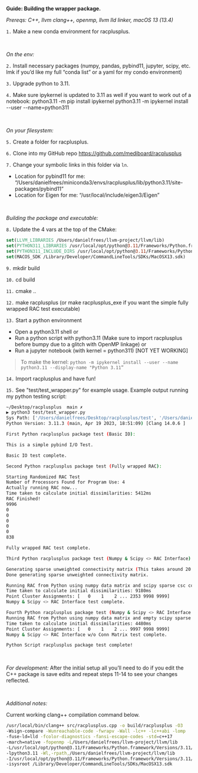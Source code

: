 **Guide: Building the wrapper package.**

*Prereqs: C++, llvm clang++, openmp, llvm lld linker, macOS 13 (13.4)*

`1.` Make a new conda environment for racplusplus.

<br />

*On the env:*

`2.` Install necessary packages (numpy, pandas, pybind11, jupyter, scipy,  etc. lmk if you’d like my full “conda list” or a yaml for my condo environment)

`3.` Upgrade python to 3.11.

`4.` Make sure ipykernel is updated to 3.11 as well if you want to work out of a notebook:
python3.11 -m pip install ipykernel
python3.11 -m ipykernel install --user --name=python311

<br />

*On your filesystem:*

`5.` Create a folder for racplusplus.

`6.` Clone into my GitHub repo https://github.com/mediboard/racplusplus 

`7.` Change your symbolic links in this folder via `ln`.	

- Location for pybind11 for me: “/Users/danielfrees/miniconda3/envs/racplusplus/lib/python3.11/site-packages/pybind11”
- Location for Eigen for me: “/usr/local/include/eigen3/Eigen”

<br />

*Building the package and executable:*

`8.` Update the 4 vars at the top of the CMake:

```cmake
set(LLVM_LIBRARIES /Users/danielfrees/llvm-project/llvm/lib)
set(PYTHON311_LIBRARIES /usr/local/opt/python@3.11/Frameworks/Python.framework/Versions/3.11/lib)
set(PYTHON311_INCLUDE_DIRS /usr/local/opt/python@3.11/Frameworks/Python.framework/Versions/3.11/include/python3.11)
set(MACOS_SDK /Library/Developer/CommandLineTools/SDKs/MacOSX13.sdk)
```

`9.` mkdir build

`10.` cd build

`11.` cmake ..

`12.` make racplusplus (or make racplusplus_exe if you want the simple fully wrapped RAC test executable)

`13.` Start a python environment

- Open a python3.11 shell or
- Run a python script with python3.11 (Make sure to import racplusplus before bumpy due to a glitch with OpenMP linkage) or 
- Run a jupyter notebook (with kernel = python311) [NOT YET WORKING]
> To make the kernel: 
> `python -m ipykernel install --user --name python3.11 --display-name "Python 3.11”`

`14.` Import racplusplus and have fun!

`15.` See "test/test_wrapper.py" for example usage. Example output running my python testing script:

```bash
~/Desktop/racplusplus  main ✗                                            0m ⚑
▶ python3 test/test_wrapper.py
Sys Path: ['/Users/danielfrees/Desktop/racplusplus/test', '/Users/danielfrees/miniconda3/envs/racplusplus/lib/python311.zip', '/Users/danielfrees/miniconda3/envs/racplusplus/lib/python3.11', '/Users/danielfrees/miniconda3/envs/racplusplus/lib/python3.11/lib-dynload', '/Users/danielfrees/miniconda3/envs/racplusplus/lib/python3.11/site-packages', '/Users/danielfrees/Desktop/racplusplus/test/test_wrapper.py/../../build', '/Users/danielfrees/Desktop/racplusplus/build']
Python Version: 3.11.3 (main, Apr 19 2023, 18:51:09) [Clang 14.0.6 ]

First Python racplusplus package test (Basic IO):

This is a simple pybind I/O Test.

Basic IO test complete.

Second Python racplusplus package test (Fully wrapped RAC):

Starting Randomized RAC Test
Number of Processors Found for Program Use: 4
Actually running RAC now...
Time taken to calculate initial dissimilarities: 5412ms
RAC Finished!
9996
0
0
0
0
0
838

Fully wrapped RAC test complete.

Third Python racplusplus package test (Numpy & Scipy <> RAC Interface):

Generating sparse unweighted connectivity matrix (This takes around 20 seconds for size 10k x 10k)...
Done generating sparse unweighted connectivity matrix.

Running RAC from Python using numpy data matrix and scipy sparse csc connectivity matrix.
Time taken to calculate initial dissimilarities: 9180ms
Point Cluster Assignments: [   0    1    2 ... 2353 9998 9999]
Numpy & Scipy <> RAC Interface test complete.

Fourth Python racplusplus package test (Numpy & Scipy <> RAC Interface w/o Conn Matrix):
Running RAC from Python using numpy data matrix and empty scipy sparse lil connectivity matrix.
Time taken to calculate initial dissimilarities: 4480ms
Point Cluster Assignments: [   0    1    2 ... 9997 9998 9999]
Numpy & Scipy <> RAC Interface w/o Conn Matrix test complete.

Python Script racplusplus package test complete!
```

<br />

*For development:* After the initial setup all you’ll need to do if you edit the C++ package is save edits and repeat steps 11-14 to see your changes reflected.

<br />

*Additional notes:*

Current working clang++ compilation command below.

```bash
/usr/local/bin/clang++ src/racplusplus.cpp -o build/racplusplus -O3 
-Wsign-compare -Wunreachable-code -fwrapv -Wall -lc++ -lc++abi -lomp 
-fuse-ld=lld -fcolor-diagnostics -fansi-escape-codes -std=c++17 
-march=native -fopenmp -L/Users/danielfrees/llvm-project/llvm/lib 
-L/usr/local/opt/python@3.11/Frameworks/Python.framework/Versions/3.11/lib 
-lpython3.11 -Wl,-rpath,/Users/danielfrees/llvm-project/llvm/lib 
-I/usr/local/opt/python@3.11/Frameworks/Python.framework/Versions/3.11/include/python3.11  
-isysroot /Library/Developer/CommandLineTools/SDKs/MacOSX13.sdk
```
